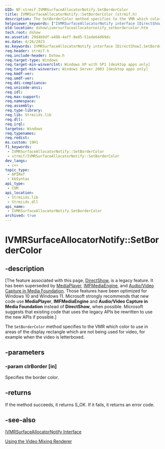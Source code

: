 ```yaml
---
UID: NF:strmif.IVMRSurfaceAllocatorNotify.SetBorderColor
title: IVMRSurfaceAllocatorNotify::SetBorderColor (strmif.h)
description: The SetBorderColor method specifies to the VMR which color to use in areas of the display rectangle which are not being used for video, for example when the video is letterboxed.
helpviewer_keywords: ["IVMRSurfaceAllocatorNotify interface [DirectShow]","SetBorderColor method","IVMRSurfaceAllocatorNotify.SetBorderColor","IVMRSurfaceAllocatorNotify::SetBorderColor","IVMRSurfaceAllocatorNotifySetBorderColor","SetBorderColor","SetBorderColor method [DirectShow]","SetBorderColor method [DirectShow]","IVMRSurfaceAllocatorNotify interface","dshow.ivmrsurfaceallocatornotify_setbordercolor","strmif/IVMRSurfaceAllocatorNotify::SetBorderColor"]
old-location: dshow\ivmrsurfaceallocatornotify_setbordercolor.htm
tech.root: dshow
ms.assetid: 29d4b9df-a498-4aff-8e85-51ede64d69dc
ms.date: 4/26/2023
ms.keywords: IVMRSurfaceAllocatorNotify interface [DirectShow],SetBorderColor method, IVMRSurfaceAllocatorNotify.SetBorderColor, IVMRSurfaceAllocatorNotify::SetBorderColor, IVMRSurfaceAllocatorNotifySetBorderColor, SetBorderColor, SetBorderColor method [DirectShow], SetBorderColor method [DirectShow],IVMRSurfaceAllocatorNotify interface, dshow.ivmrsurfaceallocatornotify_setbordercolor, strmif/IVMRSurfaceAllocatorNotify::SetBorderColor
req.header: strmif.h
req.include-header: Dshow.h
req.target-type: Windows
req.target-min-winverclnt: Windows XP with SP1 [desktop apps only]
req.target-min-winversvr: Windows Server 2003 [desktop apps only]
req.kmdf-ver: 
req.umdf-ver: 
req.ddi-compliance: 
req.unicode-ansi: 
req.idl: 
req.max-support: 
req.namespace: 
req.assembly: 
req.type-library: 
req.lib: Strmiids.lib
req.dll: 
req.irql: 
targetos: Windows
req.typenames: 
req.redist: 
ms.custom: 19H1
f1_keywords:
 - IVMRSurfaceAllocatorNotify::SetBorderColor
 - strmif/IVMRSurfaceAllocatorNotify::SetBorderColor
dev_langs:
 - c++
topic_type:
 - APIRef
 - kbSyntax
api_type:
 - COM
api_location:
 - Strmiids.lib
 - Strmiids.dll
api_name:
 - IVMRSurfaceAllocatorNotify.SetBorderColor
archived: true
---
```


# IVMRSurfaceAllocatorNotify::SetBorderColor


## -description

\[The feature associated with this page, [DirectShow](/windows/win32/directshow/directshow), is a legacy feature. It has been superseded by [MediaPlayer](/uwp/api/Windows.Media.Playback.MediaPlayer), [IMFMediaEngine](/windows/win32/api/mfmediaengine/nn-mfmediaengine-imfmediaengine), and [Audio/Video Capture in Media Foundation](/windows/win32/medfound/audio-video-capture-in-media-foundation). Those features have been optimized for Windows 10 and Windows 11. Microsoft strongly recommends that new code use **MediaPlayer**, **IMFMediaEngine** and **Audio/Video Capture in Media Foundation** instead of **DirectShow**, when possible. Microsoft suggests that existing code that uses the legacy APIs be rewritten to use the new APIs if possible.\]

The <code>SetBorderColor</code> method specifies to the VMR which color to use in areas of the display rectangle which are not being used for video, for example when the video is letterboxed.

## -parameters

### -param clrBorder [in]

Specifies the border color.

## -returns

If the method succeeds, it returns S_OK. If it fails, it returns an error code.

## -see-also

<a href="/windows/desktop/api/strmif/nn-strmif-ivmrsurfaceallocatornotify">IVMRSurfaceAllocatorNotify Interface</a>



<a href="/windows/desktop/DirectShow/using-the-video-mixing-renderer">Using the Video Mixing Renderer</a>
